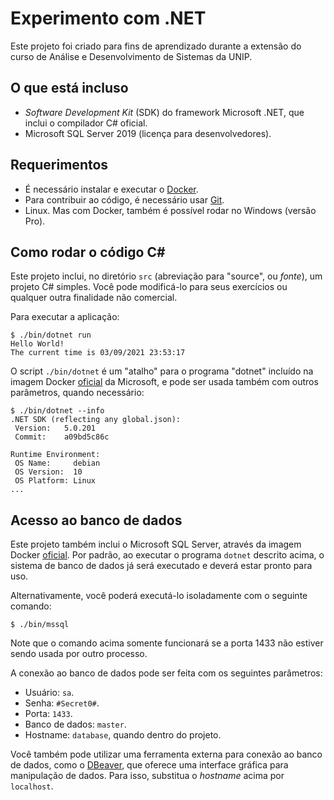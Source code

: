 # Experimento com .NET

Este projeto foi criado para fins de aprendizado durante a extensão do curso de
Análise e Desenvolvimento de Sistemas da UNIP.


## O que está incluso

- _Software Development Kit_ (SDK) do framework Microsoft .NET, que inclui o compilador C# oficial.
- Microsoft SQL Server 2019 (licença para desenvolvedores).


## Requerimentos

- É necessário instalar e executar o [Docker][].
- Para contribuir ao código, é necessário usar [Git][].
- Linux. Mas com Docker, também é possível rodar no Windows (versão Pro).


[Docker]: https://docs.docker.com/get-docker/
[Git]: https://git-scm.com/book/en/v2/Getting-Started-Installing-Git


## Como rodar o código C#

Este projeto inclui, no diretório `src` (abreviação para "source", ou _fonte_),
um projeto C# simples. Você pode modificá-lo para seus exercícios ou qualquer
outra finalidade não comercial.

Para executar a aplicação:

```
$ ./bin/dotnet run
Hello World!
The current time is 03/09/2021 23:53:17
```

O script `./bin/dotnet` é um "atalho" para o programa "dotnet" incluído na
imagem Docker [oficial](https://hub.docker.com/_/microsoft-dotnet-sdk) da
Microsoft, e pode ser usada também com outros parâmetros, quando necessário:

```
$ ./bin/dotnet --info
.NET SDK (reflecting any global.json):
 Version:   5.0.201
 Commit:    a09bd5c86c

Runtime Environment:
 OS Name:     debian
 OS Version:  10
 OS Platform: Linux
...
```


## Acesso ao banco de dados

Este projeto também inclui o Microsoft SQL Server, através da imagem Docker
[oficial](https://hub.docker.com/_/microsoft-mssql-server). Por padrão, ao
executar o programa `dotnet` descrito acima, o sistema de banco de dados já será
executado e deverá estar pronto para uso.

Alternativamente, você poderá executá-lo isoladamente com o seguinte comando:

```
$ ./bin/mssql
```

Note que o comando acima somente funcionará se a porta 1433 não estiver sendo
usada por outro processo.

A conexão ao banco de dados pode ser feita com os seguintes parâmetros:

- Usuário: `sa`.
- Senha: `#Secret0#`.
- Porta: `1433`.
- Banco de dados: `master`.
- Hostname: `database`, quando dentro do projeto.

Você também pode utilizar uma ferramenta externa para conexão ao banco de dados,
como o [DBeaver](https://dbeaver.io/), que oferece uma interface gráfica para
manipulação de dados. Para isso, substitua o _hostname_ acima por `localhost`.
